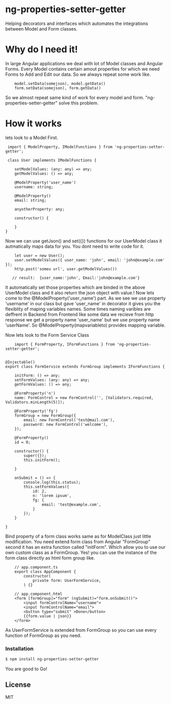# ng-properties-setter-getter
Helping decorators and interfaces which automates the integrations between Model and Form classes. 
# Why do I need it!
In large Angular applications we deal with lot of Model classes and Angular Forms. Every Model contains certain amout properties for which we need Forms to Add and Edit our data. So we always repeat some work like.
```
	model.setData(somejson), model.getData()
	form.setData(somejson), form.getData()
```
So we almost repeat same kind of work for every model and form. "ng-properties-setter-getter" solve this problem.

# How it works
lets look to a Model First.
```
 import { ModelProperty, IModelFunctions } from 'ng-properties-setter-getter';

 class User implements IModelFunctions {

	setModelValues: (any: any) => any;
	getModelValues: () => any;

	@ModelProperty('user_name')
	username: string;

	@ModelProperty()
	email: string;

	anyotherProperty: any;

	constructor() {

	}
}
```
Now we can use getJson() and set({}) functions for our UserModel class it autmatically maps data for you. You dont need to write code for it.
```
    let user = new User();
    user.setModelValues({ user_name: 'john', email: 'john@example.com' });
    http.post('someu url', user.getModelValues()) 
    
   // result:  {user_name:'john', Email:'john@example.com'}
```
It automatically set those properties which are binded in the above UserModel class and it also return the json object with value.! Now lets come to the @ModelProperty('user_name') part. As we see we use property 'username' in our class but gave 'user_name' in decorator it gives you the flexiblity of maping variables names. 
Some times naming varibles are deffrent in Backend from Frontend like some data we recieve from http response we get a property name 'user_name' but we use property name 'userName'. So @ModelProperty(mapvariableto) provides mapping variable.

Now lets look to the Form Service Class
```
    import { FormProperty, IFormFunctions } from 'ng-properties-setter-getter';


@Injectable()
export class FormService extends FormGroup implements IFormFunctions {

	initForm: () => any;
	setFormValues: (any: any) => any;
	getFormValues: () => any;

	@FormProperty('n')
	name: FormControl = new FormControl('', [Validators.required, Validators.minLength(5)]);

	@FormProperty('fg')
	formGroup = new FormGroup({
		email: new FormControl('test@mail.com'),
		password: new FormControl('welcome'),
	});

	@FormProperty()
	id = 0;

	constructor() {
		super({});
		this.initForm();

	}

	onSubmit = () => {
		console.log(this.status);
		this.setFormValues({
			id: 2,
			n: 'lorem ipsum',
			fg: {
				email: 'test@example.com',
			}
		});
	}

}
```
Bind property of a form class works same as for ModelClass just little modification. You need extend form class from Angular "FormGroup" second it has an extra function called "initForm".
Which allow you to use our own custom class as a FormGroup. Yes! you can use the instance of the form class directly as html form group like.

``` 
	// app.component.ts
	export class AppComponent {
		constructor(
			private form: UserFormService,
		) {}
```
```
	// app.component.html
	<form [formGroup]="form" (ngSubmit)="form.onSubmit()">
		<input formControlName="username">
		<input formControlName="email">
		<button type="submit" >Done</button>
		{{form.value | json}}
	</form>
```
As UserFormService is extended from FormGroup so you can use every function of FormGroup as you need.
### Installation
```sh
$ npm install ng-properties-setter-getter
```

You are good to Go!

License
----

MIT

